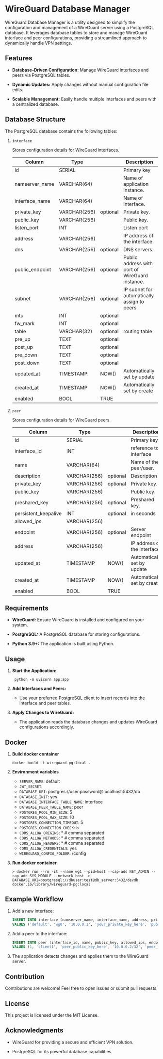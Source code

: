 # WireGuard Database Manager

WireGuard Database Manager is a utility designed to simplify the configuration and management of a WireGuard server using a PostgreSQL database. It leverages database tables to store and manage WireGuard interface and peer configurations, providing a streamlined approach to dynamically handle VPN settings.

## Features

- **Database-Driven Configuration:** Manage WireGuard interfaces and peers via PostgreSQL tables.

- **Dynamic Updates:** Apply changes without manual configuration file edits.

- **Scalable Management:** Easily handle multiple interfaces and peers with a centralized database.

## Database Structure

The PostgreSQL database contains the following tables:

1. `interface`

    Stores configuration details for WireGuard interfaces.

    | Column | Type |  | Description |
    | ----------- | ----------- | ----------- | ----------- |
    | id     | SERIAL  |   | Primary key |
    | namserver_name   | VARCHAR(64) | | Name of application instance. |
    | interface_name   | VARCHAR(64) | | Name of interface.    |
    | private_key  | VARCHAR(256) | optional | Private key.
    | public_key | VARCHAR(256) | | Public key. |
    | listen_port | INT | | Listen port |
    | address | VARCHAR(256) | | IP address of the interface.
    | dns | VARCHAR(256) | optional | DNS servers.
    | public_endpoint | VARCHAR(256) | optional | Public address with port of WireGuard instance.
    | subnet | VARCHAR(256) | optional | IP subnet for automatically assign to peers.
    | mtu | INT |  optional |
    | fw_mark | INT | optional |
    | table | VARCHAR(32) | optional | routing table
    | pre_up | TEXT | optional |
    | post_up | TEXT | optional |
    | pre_down | TEXT | optional |
    | post_down | TEXT | optional |
    | updated_at | TIMESTAMP | NOW() | Automatically set by update
    | created_at | TIMESTAMP | NOW() | Automatically set by create
    | enabled | BOOL | TRUE |

2. `peer`

    Stores configuration details for WireGuard peers.

    | Column | Type | | Description |
    | ----------- | ----------- | ----------- | ----------- |
    | id     | SERIAL  |   | Primary key |
    | interface_id  | INT | | reference to interface
    | name |  VARCHAR(64) | | Name of the peer/user.
    | description |  VARCHAR(256) | optional | Description
    | private_key | VARCHAR(256) | optional | Private key.
    | public_key | VARCHAR(256) | | Public key. |
    | preshared_key | VARCHAR(256) | optional | Preshared key. |
    | persistent_keepalive | INT | optional | in seconds
    | allowed_ips | VARCHAR(256) | |
    | endpoint | VARCHAR(256) | optional | Server endpoint
    | address | VARCHAR(256) | | IP address of the interface.
    | updated_at | TIMESTAMP | NOW() | Automatically set by update
    | created_at | TIMESTAMP | NOW() | Automatically set by create
    | enabled | BOOL | TRUE |

## Requirements

- **WireGuard:** Ensure WireGuard is installed and configured on your system.

- **PostgreSQL:** A PostgreSQL database for storing configurations.

- **Python 3.9+:** The application is built using Python.



## Usage

1. **Start the Application:**

   ```shell
    python -m uvicorn app:app
    ```

1. **Add Interfaces and Peers:**

    - Use your preferred PostgreSQL client to insert records into the interface and peer tables.

1. **Apply Changes to WireGuard:**

    - The application reads the database changes and updates WireGuard configurations accordingly.

## Docker

1. **Build docker container**
    ```shell
    docker build -t wireguard-pg:local .
    ```

1. **Environment variables**
    - `SERVER_NAME`: default
    - `JWT_SECRET`: <secret>
    - `DATABASE_URI`: postgres://user:password@localhost:5432/db
    - `DATABASE_INIT`: yes
    - `DATABASE_INTERFACE_TABLE_NAME`: interface
    - `DATABASE_PEER_TABLE_NAME`: peer
    - `POSTGRES_POOL_MIN_SIZE`: 5
    - `POSTGRES_POOL_MAX_SIZE`: 10
    - `POSTGRES_CONNECTION_TIMEOUT`: 5
    - `POSTGRES_CONNECTION_CHECK`: 5
    - `CORS_ALLOW_ORIGINS`: *     # comma separated
    - `CORS_ALLOW_METHODS`: *     # comma separated
    - `CORS_ALLOW_HEADERS`: *     # comma separated
    - `CORS_ALLOW_CREDENTIALS`:  yes
    - `WIREGUARD_CONFIG_FOLDER`: /config

1. **Run docker container**
    ```shell
    > docker run --rm -it --name wg1 --pid=host --cap-add NET_ADMIN --cap-add SYS_MODULE --network host -e DATABASE_URI=postgresql://dbuser:test@db_server:5432/devdb docker.io/library/wireguard-pg:local
    ```

## Example Workflow

1. Add a new interface:
    ```sql
    INSERT INTO interface (namserver_name, interface_name, address, private_key, public_key, listen_port)
    VALUES ('default', 'wg0', '10.0.0.1', 'your_private_key_here', 'public_key_here', 51820);
    ```

1. Add a peer to the interface:

    ```sql
    INSERT INTO peer (interface_id, name, public_key, allowed_ips, endpoint, address)
    VALUES (1, 'client1', 'peer_public_key_here', '10.0.0.2/32', 'peer_endpoint_here:51820', '10.0.0.2');
    ```

1. The application detects changes and applies them to the WireGuard server.

## Contribution

Contributions are welcome! Feel free to open issues or submit pull requests.

## License

This project is licensed under the MIT License.

## Acknowledgments

- WireGuard for providing a secure and efficient VPN solution.

- PostgreSQL for its powerful database capabilities.

